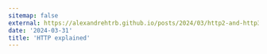 ```yaml
---
sitemap: false
external: https://alexandrehtrb.github.io/posts/2024/03/http2-and-http3-explained
date: '2024-03-31'
title: 'HTTP explained'
---
```

